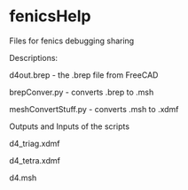 # fenicsHelp
Files for fenics debugging sharing

Descriptions:

d4out.brep - the .brep file from FreeCAD

brepConver.py  - converts .brep to .msh

meshConvertStuff.py - converts .msh to .xdmf

Outputs and Inputs of the scripts

d4_triag.xdmf 

d4_tetra.xdmf 

d4.msh 
